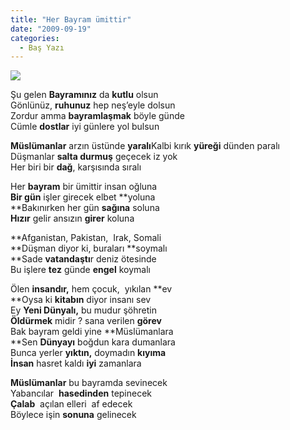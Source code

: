 ```yaml
---
title: "Her Bayram ümittir"
date: "2009-09-19"
categories: 
  - Baş Yazı
---
```


![](../uploads/image/bayram.jpg)

Şu gelen **Bayramınız** da **kutlu** olsun   
Gönlünüz, **ruhunuz** hep neş’eyle dolsun  
Zordur amma **bayramlaşmak** böyle günde  
Cümle **dostlar** iyi günlere yol bulsun

**Müslümanlar** arzın üstünde **yaralı**Kalbi kırık **yüreği** dünden paralı  
Düşmanlar **salta durmuş** geçecek iz yok  
Her biri bir **dağ**, karşısında sıralı

Her **bayram** bir ümittir insan oğluna  
**Bir gün** işler girecek elbet **yoluna  
**Bakınırken her gün **sağına** soluna  
**Hızır** gelir ansızın **girer** koluna

**Afganistan, Pakistan,  Irak, Somali  
**Düşman diyor ki, buraları **soymalı  
**Sade **vatandaştı**r deniz ötesinde  
Bu işlere **tez** günde **engel** koymalı

Ölen **insandır,** hem çocuk,  yıkılan **ev  
**Oysa ki **kitabın** diyor insanı sev  
Ey **Yeni Dünyalı,** bu mudur şöhretin  
**Öldürmek** midir ? sana verilen **görev**    
Bak bayram geldi yine **Müslümanlara  
**Sen **Dünyayı** boğdun kara dumanlara  
Bunca yerler **yıktın,** doymadın **kıyıma  
İnsan** hasret kaldı **iyi** zamanlara

**Müslümanlar** bu bayramda sevinecek  
Yabancılar  **hasedinden** tepinecek  
**Çalab**  açılan elleri  af edecek  
Böylece işin **sonuna** gelinecek
